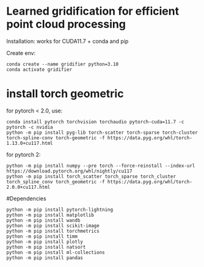 # Learned gridification for efficient point cloud processing

Installation: works for CUDA11.7 + conda and pip

Create env:
```
conda create --name gridifier python=3.10
conda activate gridifier
```

# install torch geometric

for pytorch < 2.0, use:

```
conda install pytorch torchvision torchaudio pytorch-cuda=11.7 -c pytorch -c nvidia
python -m pip install pyg-lib torch-scatter torch-sparse torch-cluster torch-spline-conv torch-geometric -f https://data.pyg.org/whl/torch-1.13.0+cu117.html
```

for pytorch 2:
```
python -m pip install numpy --pre torch --force-reinstall --index-url https://download.pytorch.org/whl/nightly/cu117
python -m pip install torch_scatter torch_sparse torch_cluster torch_spline_conv torch_geometric -f https://data.pyg.org/whl/torch-2.0.0+cu117.html
```

#Dependencies

```
python -m pip install pytorch-lightning
python -m pip install matplotlib
python -m pip install wandb
python -m pip install scikit-image
python -m pip install torchmetrics
python -m pip install timm
python -m pip install plotly
python -m pip install natsort
python -m pip install ml-collections
python -m pip install pandas
```
